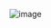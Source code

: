 ![image](https://github.com/yanderground/DecoratorLP5/assets/78827513/2d3863af-cdda-4f24-99dc-df061a036005)
